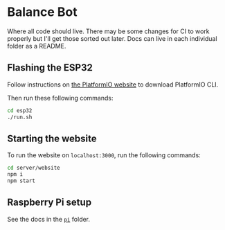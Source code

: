 # Balance Bot

Where all code should live. There may be some changes for CI to work properly but
I'll get those sorted out later. Docs can live in each individual folder as a 
README.

## Flashing the ESP32

Follow instructions on [the PlatformIO website](https://platformio.org/install/cli)
to download PlatformIO CLI.

Then run these following commands:

```bash
cd esp32
./run.sh
```

## Starting the website

To run the website on `localhost:3000`, run the following commands:

```bash
cd server/website
npm i
npm start
```

## Raspberry Pi setup

See the docs in the [`pi`](pi) folder.
